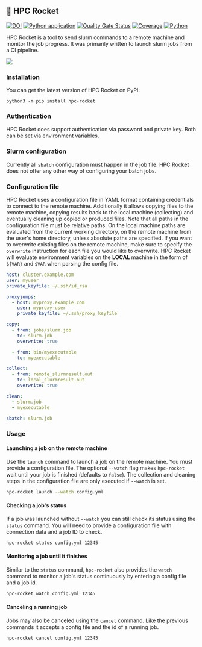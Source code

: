 ## 🚀 HPC Rocket

[![DOI](https://zenodo.org/badge/DOI/10.5281/zenodo.7355862.svg)](https://doi.org/10.5281/zenodo.7355862)
[![Python application](https://github.com/SvenMarcus/ssh-slurm-runner/actions/workflows/python-app.yml/badge.svg)](https://github.com/SvenMarcus/ssh-slurm-runner/actions/workflows/python-app.yml)
[![Quality Gate Status](https://sonarcloud.io/api/project_badges/measure?project=SvenMarcus_hpc-rocket&metric=alert_status)](https://sonarcloud.io/dashboard?id=SvenMarcus_hpc-rocket)
[![Coverage](https://sonarcloud.io/api/project_badges/measure?project=SvenMarcus_hpc-rocket&metric=coverage)](https://sonarcloud.io/project/overview?id=SvenMarcus_hpc-rocket)
[![Python](docs/source/_static/pythonversions.svg)](https://python.org)


HPC Rocket is a tool to send slurm commands to a remote machine and monitor the job progress. It was primarily written to launch slurm jobs from a CI pipeline.

![](docs/source/_static/hpc-rocket-demo.gif)

### Installation

You can get the latest version of HPC Rocket on PyPI:
```
python3 -m pip install hpc-rocket
```

### Authentication

HPC Rocket does support authentication via password and private key. Both can be set via environment variables.

### Slurm configuration

Currently all `sbatch` configuration must happen in the job file.
HPC Rocket does not offer any other way of configuring your batch jobs.

### Configuration file

HPC Rocket uses a configuration file in YAML format containing credentials to connect to the remote machine. Additionally it allows copying files to the remote machine, copying results back to the local machine (collecting) and eventually cleaning up copied or produced files.
Note that all paths in the configuration file must be relative paths.
On the local machine paths are evaluated from the current working directory, on the remote machine from the user's home directory, unless absolute paths are specified.
If you want to overwrite existing files on the remote machine, make sure to specify the `overwrite` instruction for each file you would like to overwrite.
HPC Rocket will evaluate environment variables on the **LOCAL** machine in the form of `${VAR}` and `$VAR` when parsing the config file.

```yaml
host: cluster.example.com
user: myuser
private_keyfile: ~/.ssh/id_rsa

proxyjumps:
  - host: myproxy.example.com
    user: myproxy-user
    private_keyfile: ~/.ssh/proxy_keyfile

copy:
  - from: jobs/slurm.job
    to: slurm.job
    overwrite: true

  - from: bin/myexecutable
    to: myexecutable

collect:
  - from: remote_slurmresult.out
    to: local_slurmresult.out
    overwrite: true

clean:
  - slurm.job
  - myexecutable

sbatch: slurm.job
```

### Usage

#### Launching a job on the remote machine

Use the `launch` command to launch a job on the remote machine. You must provide a configuration file. The optional `--watch` flag makes `hpc-rocket` wait until your job is finished (defaults to `false`). The collection and cleaning steps in the configuration file are only executed if `--watch` is set.

```bash
hpc-rocket launch --watch config.yml
```

#### Checking a job's status

If a job was launched without `--watch` you can still check its status using the `status` command.
You will need to provide a configuration file with connection data and a job ID to check.

```bash
hpc-rocket status config.yml 12345
```

#### Monitoring a job until it finishes

Similar to the `status` command, `hpc-rocket` also provides the `watch` command to monitor a job's status continuously by entering a config file and a job id.

```bash
hpc-rocket watch config.yml 12345
```

#### Canceling a running job

Jobs may also be canceled using the `cancel` command. Like the previous commands it accepts a config file and the id of a running job.

```bash
hpc-rocket cancel config.yml 12345
```


